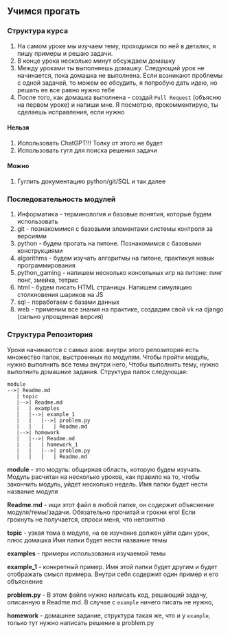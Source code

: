 ## Учимся прогать

### Структура курса
1. На самом уроке мы изучаем тему, проходимся по ней в деталях, я пишу примеры 
и решаю задачи.
2. В конце урока несколько минут обсуждаем домашку
3. Между уроками ты выполняешь домашку. Следующий урок не начинается, пока домашка не выполнена. Если возникают проблемы с одной задачей, то можем ее обсудить, я попробую дать идею, но решать ее все равно нужно тебе
4. После того, как домашка выполнена - создай `Pull Request` (объясню на первом уроке) и напиши мне. Я посмотрю, прокомментирую, ты сделаешь исправления, если нужно

#### Нельзя
1. Использовать ChatGPT!!! Толку от этого не будет
2. Использовать гугл для поиска решения задачи

#### Можно
1. Гуглить документацию python/git/SQL и так далее

### Последовательность модулей

1. Информатика - терминология и базовые понятия, которые будем использовать
2. git - познакомимся с базовыми элементами системы контроля за версиями
3. python - будем прогать на питоне. Познакомимся с базовыми конструкциями
4. algorithms - будем изучать алгоритмы на питоне, практикуя навык программирования
5. python_gaming - напишем несколько консольных игр на питоне: пинг понг, змейка, тетрис
4. html - будем писать HTML страницы. Напишем симуляцию столкновения шариков на JS
5. sql - поработаем с базами данных
5. web - применим все знания на практике, создадим свой vk на django (сильно упрощенная версия)

### Структура Репозитория
Уроки начинаются с самых азов: внутри этого репозитория есть множество папок,
выстроенных по модулям. Чтобы пройти модуль, нужно выполнить все темы внутри него,
Чтобы выполнить тему, нужно выполнить домашние задания. Структура папок следующая:

```
module
-->| Readme.md
   | topic
   |-->| Readme.md
   |   | examples
   |   |-->| example_1
   |   |   |-->| problem.py
   |   |   |   | Readme.md
   |-->| homework
   |   |-->| Readme.md
   |   |   | homework_1
   |   |   |-->| problem.py
   |   |   |   | Readme.md
```
**module** - это модуль: общирная область, которую будем изучать. Модуль расчитан на
несколько уроков, как правило на то, чтобы закончить модуль, уйдет несколько недель. 
Имя папки будет нести название модуля

**Readme.md** - ищи этот файл в любой папке, он содержит объяснение модуля/темы/задачи.
Обязательно прочитай и грокни его! Если грокнуть не получается, спроси меня, что непонятно

**topic** - узкая тема в модуле, на ее изучение должен уйти один урок, плюс домашка
Имя папки будет нести название темы

**examples** - примеры использования изучаемой темы

**example_1** - конкретный пример. Имя этой папки будет другим и будет отображать смысл примера. 
Внутри себя содержит один пример и его объяснение

**problem.py** - В этом файле нужно написать код, решающий задачу,
описанную в Readme.md. В случае с `example` ничего писать не нужно,  

**homework** - домашнее задание, структура такая же, что и у `example`, 
только тут нужно написать решение в problem.py

